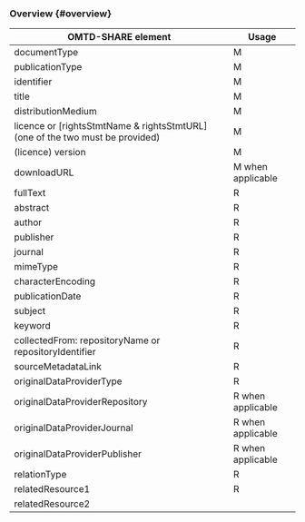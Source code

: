 ### Overview {#overview}

| OMTD-SHARE element | Usage |
| --- | --- |
| documentType | M |
| publicationType | M |
| identifier | M |
| title | M |
| distributionMedium | M |
| licence or [rightsStmtName &amp; rightsStmtURL] (one of the two must be provided) | M |
| (licence) version | Μ |
| downloadURL | Μ when applicable |
| fullText | R |
| abstract | R |
| author | R |
| publisher | R |
| journal | R |
| mimeType | R |
| characterEncoding | R |
| publicationDate | R |
| subject | R |
| keyword | R |
| collectedFrom: repositoryName or repositoryIdentifier | R |
| sourceMetadataLink | R |
| originalDataProviderType | R |
| originalDataProviderRepository | R when applicable |
| originalDataProviderJournal | R when applicable |
| originalDataProviderPublisher | R when applicable |
| relationType | R |
| relatedResource1 | R |
| relatedResource2 |  |

